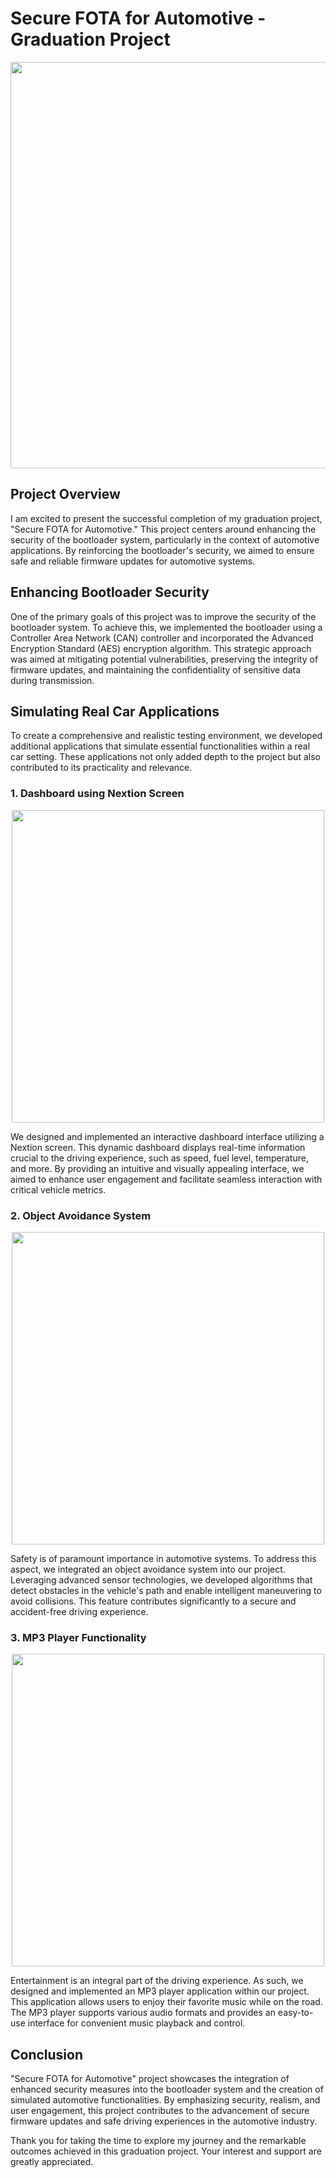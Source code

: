 # Secure FOTA for Automotive - Graduation Project

<p align="center">
  <img width="650" src="https://www.embitel.com/wp-content/uploads/cloud-based-scalable-min.png">
</p>

## Project Overview

I am excited to present the successful completion of my graduation project, "Secure FOTA for Automotive." This project centers around enhancing the security of the bootloader system, particularly in the context of automotive applications. By reinforcing the bootloader's security, we aimed to ensure safe and reliable firmware updates for automotive systems.

## Enhancing Bootloader Security

One of the primary goals of this project was to improve the security of the bootloader system. To achieve this, we implemented the bootloader using a Controller Area Network (CAN) controller and incorporated the Advanced Encryption Standard (AES) encryption algorithm. This strategic approach was aimed at mitigating potential vulnerabilities, preserving the integrity of firmware updates, and maintaining the confidentiality of sensitive data during transmission.

## Simulating Real Car Applications

To create a comprehensive and realistic testing environment, we developed additional applications that simulate essential functionalities within a real car setting. These applications not only added depth to the project but also contributed to its practicality and relevance.

### 1. Dashboard using Nextion Screen

<p align="center">
  <img width="500" src="https://tech.scargill.net/wp-content/uploads/2015/08/Gauges.jpg">
</p>

We designed and implemented an interactive dashboard interface utilizing a Nextion screen. This dynamic dashboard displays real-time information crucial to the driving experience, such as speed, fuel level, temperature, and more. By providing an intuitive and visually appealing interface, we aimed to enhance user engagement and facilitate seamless interaction with critical vehicle metrics.

### 2. Object Avoidance System

<p align="center">
  <img width="500" src="https://i.ytimg.com/vi/bRZNyQtwZVE/maxresdefault.jpg">
</p>

Safety is of paramount importance in automotive systems. To address this aspect, we integrated an object avoidance system into our project. Leveraging advanced sensor technologies, we developed algorithms that detect obstacles in the vehicle's path and enable intelligent maneuvering to avoid collisions. This feature contributes significantly to a secure and accident-free driving experience.

### 3. MP3 Player Functionality

<p align="center">
  <img width="500" src="https://encrypted-tbn0.gstatic.com/images?q=tbn:ANd9GcSIgILiQvvCLbbaiPZr_HUdNMCofKioiGZSjg&usqp=CAU">
</p>

Entertainment is an integral part of the driving experience. As such, we designed and implemented an MP3 player application within our project. This application allows users to enjoy their favorite music while on the road. The MP3 player supports various audio formats and provides an easy-to-use interface for convenient music playback and control.

## Conclusion

"Secure FOTA for Automotive" project showcases the integration of enhanced security measures into the bootloader system and the creation of simulated automotive functionalities. By emphasizing security, realism, and user engagement, this project contributes to the advancement of secure firmware updates and safe driving experiences in the automotive industry.

Thank you for taking the time to explore my journey and the remarkable outcomes achieved in this graduation project. Your interest and support are greatly appreciated.
